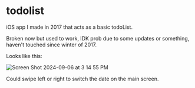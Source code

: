 # todolist
iOS app I made in 2017 that acts as a basic todoList.

Broken now but used to work, IDK prob due to some updates or something, haven't touched since winter of 2017.

Looks like this:

![Screen Shot 2024-09-06 at 3 14 55 PM](https://github.com/user-attachments/assets/2668eb4c-b07d-4f4a-9e64-2d8cb49cd2d3)

Could swipe left or right to switch the date on the main screen.
